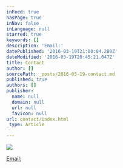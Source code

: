 ```yaml
---
inFeed: true
hasPage: true
inNav: false
inLanguage: null
starred: true
keywords: []
description: 'Email:'
datePublished: '2016-03-19T21:00:04.280Z'
dateModified: '2016-03-19T20:45:21.047Z'
title: Contact
author: []
sourcePath: _posts/2016-03-19-contact.md
published: true
authors: []
publisher:
  name: null
  domain: null
  url: null
  favicon: null
url: contact/index.html
_type: Article

---
```

![](https://the-grid-user-content.s3-us-west-2.amazonaws.com/23ad9d95-073e-4264-9189-0b6cdcaa7643.jpg)

[Email:][0]

[0]: mdsnowden@eircom.net